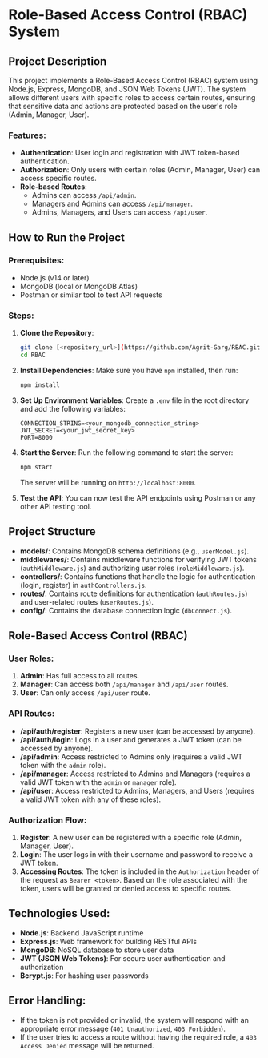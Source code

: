 # Role-Based Access Control (RBAC) System

## Project Description

This project implements a Role-Based Access Control (RBAC) system using Node.js, Express, MongoDB, and JSON Web Tokens (JWT). The system allows different users with specific roles to access certain routes, ensuring that sensitive data and actions are protected based on the user's role (Admin, Manager, User).

### Features:
- **Authentication**: User login and registration with JWT token-based authentication.
- **Authorization**: Only users with certain roles (Admin, Manager, User) can access specific routes.
- **Role-based Routes**:
  - Admins can access `/api/admin`.
  - Managers and Admins can access `/api/manager`.
  - Admins, Managers, and Users can access `/api/user`.

## How to Run the Project

### Prerequisites:
- Node.js (v14 or later)
- MongoDB (local or MongoDB Atlas)
- Postman or similar tool to test API requests

### Steps:
1. **Clone the Repository**:
    ```bash
    git clone [<repository_url>](https://github.com/Agrit-Garg/RBAC.git)
    cd RBAC
    ```

2. **Install Dependencies**:
    Make sure you have `npm` installed, then run:
    ```bash
    npm install
    ```

3. **Set Up Environment Variables**:
    Create a `.env` file in the root directory and add the following variables:
    ```env
    CONNECTION_STRING=<your_mongodb_connection_string>
    JWT_SECRET=<your_jwt_secret_key>
    PORT=8000
    ```

4. **Start the Server**:
    Run the following command to start the server:
    ```bash
    npm start
    ```

    The server will be running on `http://localhost:8000`.

5. **Test the API**:
    You can now test the API endpoints using Postman or any other API testing tool.

## Project Structure

- **models/**: Contains MongoDB schema definitions (e.g., `userModel.js`).
- **middlewares/**: Contains middleware functions for verifying JWT tokens (`authMiddleware.js`) and authorizing user roles (`roleMiddleware.js`).
- **controllers/**: Contains functions that handle the logic for authentication (login, register) in `authControllers.js`.
- **routes/**: Contains route definitions for authentication (`authRoutes.js`) and user-related routes (`userRoutes.js`).
- **config/**: Contains the database connection logic (`dbConnect.js`).

## Role-Based Access Control (RBAC)

### User Roles:
1. **Admin**: Has full access to all routes.
2. **Manager**: Can access both `/api/manager` and `/api/user` routes.
3. **User**: Can only access `/api/user` route.

### API Routes:
- **/api/auth/register**: Registers a new user (can be accessed by anyone).
- **/api/auth/login**: Logs in a user and generates a JWT token (can be accessed by anyone).
- **/api/admin**: Access restricted to Admins only (requires a valid JWT token with the `admin` role).
- **/api/manager**: Access restricted to Admins and Managers (requires a valid JWT token with the `admin` or `manager` role).
- **/api/user**: Access restricted to Admins, Managers, and Users (requires a valid JWT token with any of these roles).

### Authorization Flow:
1. **Register**: A new user can be registered with a specific role (Admin, Manager, User).
2. **Login**: The user logs in with their username and password to receive a JWT token.
3. **Accessing Routes**: The token is included in the `Authorization` header of the request as `Bearer <token>`. Based on the role associated with the token, users will be granted or denied access to specific routes.

## Technologies Used:
- **Node.js**: Backend JavaScript runtime
- **Express.js**: Web framework for building RESTful APIs
- **MongoDB**: NoSQL database to store user data
- **JWT (JSON Web Tokens)**: For secure user authentication and authorization
- **Bcrypt.js**: For hashing user passwords

## Error Handling:
- If the token is not provided or invalid, the system will respond with an appropriate error message (`401 Unauthorized`, `403 Forbidden`).
- If the user tries to access a route without having the required role, a `403 Access Denied` message will be returned.


